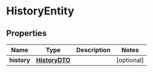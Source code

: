 
# HistoryEntity

## Properties
Name | Type | Description | Notes
------------ | ------------- | ------------- | -------------
**history** | [**HistoryDTO**](HistoryDTO.md) |  |  [optional]



